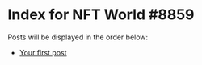 # Index for NFT World #8859
Posts will be displayed in the order below:

- [Your first post](./001-first.md)

